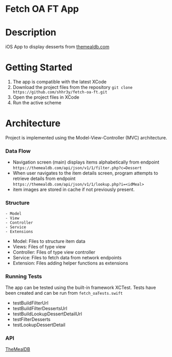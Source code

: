 # Fetch OA FT App

# Description
iOS App to display desserts from [themealdb.com](https://themealdb.com)

# Getting Started
1. The app is compatible with the latest XCode
2. Download the project files from the repository `git clone https://github.com/shhr3y/fetch-oa-ft.git`
3. Open the project files in XCode
4. Run the active scheme

# Architecture
Project is implemented using the Model-View-Controller (MVC) architecture.
### Data Flow
- Navigation screen (main) displays items alphabetically from endpoint `https://themealdb.com/api/json/v1/1/filter.php?c=Dessert`
- When user navigates to the item details screen, program attempts to retrieve details from endpoint `https://themealdb.com/api/json/v1/1/lookup.php?i=<idMeal>`
- item images are stored in cache if not previously present.
### Structure
```
- Model
- View
- Controller
- Service
- Extensions
```
- Model: Files to structure item data
- Views: Files of type view
- Controller: Files of type view controller
- Service: Files to fetch data from network endpoints
- Extension: Files adding helper functions as extensions

### Running Tests
The app can be tested using the built-in framework XCTest. Tests have been created and can be run from `fetch_oaTests.swift`
- testBuildFilterUrl
- testBuildFilterDessertsUrl
- testBuildLookupDessertDetailUrl
- testFilterDesserts
- testLookupDessertDetail
  
### API

[TheMealDB](https://themealdb.com/api)
